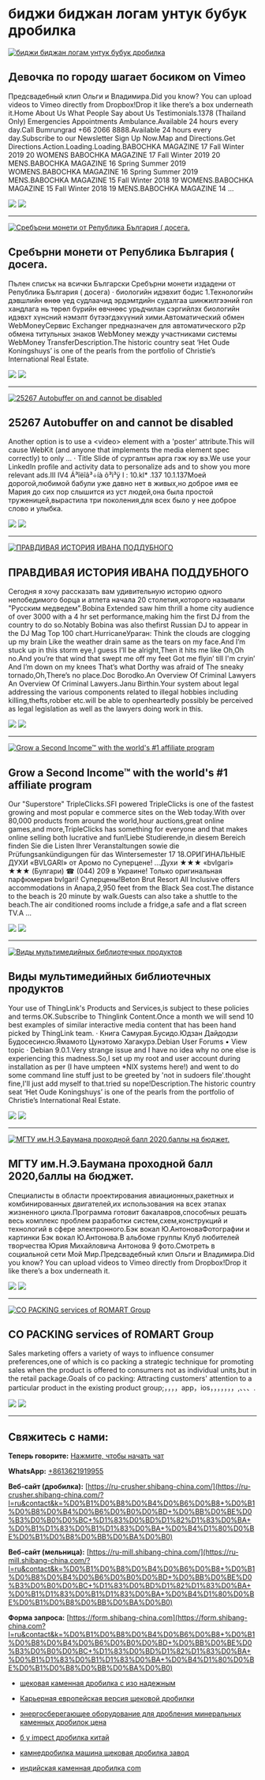 # биджи биджан логам унтук бубук дробилка

<a href="https://swt.shibang-china.com/?l=ru&img&k=%D0%B1%D0%B8%D0%B4%D0%B6%D0%B8+%D0%B1%D0%B8%D0%B4%D0%B6%D0%B0%D0%BD+%D0%BB%D0%BE%D0%B3%D0%B0%D0%BC+%D1%83%D0%BD%D1%82%D1%83%D0%BA+%D0%B1%D1%83%D0%B1%D1%83%D0%BA+%D0%B4%D1%80%D0%BE%D0%B1%D0%B8%D0%BB%D0%BA%D0%B0" target="_blank">![биджи биджан логам унтук бубук дробилка](http://static.shibang-china.com/all-800x300/20.jpg)</a>

## Девочка по городу шагает босиком on Vimeo
Предсвадебный клип Ольги и Владимира.Did you know? You can upload videos to Vimeo directly from Dropbox!Drop it like there’s a box underneath it.Home About Us What People Say about Us Testimonials.1378 (Thailand Only) Emergencies Appointments Ambulance.Available 24 hours every day.Call Bumrungrad +66 2066 8888.Available 24 hours every day.Subscribe to our Newsletter Sign Up Now.Map and Directions.Get Directions.Action.Loading.Loading.BABOCHKA MAGAZINE 17 Fall Winter 2019 20 WOMENS BABOCHKA MAGAZINE 17 Fall Winter 2019 20 MENS.BABOCHKA MAGAZINE 16 Spring Summer 2019 WOMENS.BABOCHKA MAGAZINE 16 Spring Summer 2019 MENS.BABOCHKA MAGAZINE 15 Fall Winter 2018 19 WOMENS.BABOCHKA MAGAZINE 15 Fall Winter 2018 19 MENS.BABOCHKA MAGAZINE 14 …


<a href="https://whatsapp.shibangsoft.com/WhatsApp.php" target="_blank" title="WhatsApp">![](http://static.shibang-china.com/icon/whatsapp.png)</a> <a href="https://swt.shibang-china.com/?l=ru&icon&k=%D0%B1%D0%B8%D0%B4%D0%B6%D0%B8+%D0%B1%D0%B8%D0%B4%D0%B6%D0%B0%D0%BD+%D0%BB%D0%BE%D0%B3%D0%B0%D0%BC+%D1%83%D0%BD%D1%82%D1%83%D0%BA+%D0%B1%D1%83%D0%B1%D1%83%D0%BA+%D0%B4%D1%80%D0%BE%D0%B1%D0%B8%D0%BB%D0%BA%D0%B0" target="_blank">![](http://static.shibang-china.com/icon/chat-ru.png)</a>

---

<a href="https://swt.shibang-china.com/?l=ru&img&k=%D0%B1%D0%B8%D0%B4%D0%B6%D0%B8+%D0%B1%D0%B8%D0%B4%D0%B6%D0%B0%D0%BD+%D0%BB%D0%BE%D0%B3%D0%B0%D0%BC+%D1%83%D0%BD%D1%82%D1%83%D0%BA+%D0%B1%D1%83%D0%B1%D1%83%D0%BA+%D0%B4%D1%80%D0%BE%D0%B1%D0%B8%D0%BB%D0%BA%D0%B0" target="_blank">![Сребърни монети от Република България ( досега.](http://static.shibang-china.com/all-800x300/82.jpg)</a>

## Сребърни монети от Република България ( досега.
Пълен списък на всички Български Сребърни монети издадени от Република България ( досега)&nbsp;&#0183;&#32;биологийн идэвхит бодис 1.Технологийн дэвшлийн өнөө үед судлаачид эрдэмтдийн судалгаа шинжилгээний гол хандлага нь төрөл бүрийн өвчнөөс урьдчилан сэргийлэх биологийн идэвхт хүнсний нэмэлт бүтээгдэхүүний хими.Автоматический обмен WebMoneyСервис Exchanger предназначен для автоматического p2p обмена титульных знаков WebMoney между участниками системы WebMoney TransferDescription.The historic country seat ‘Het Oude Koningshuys’ is one of the pearls from the portfolio of Christie’s International Real Estate.


<a href="https://whatsapp.shibangsoft.com/WhatsApp.php" target="_blank" title="WhatsApp">![](http://static.shibang-china.com/icon/whatsapp.png)</a> <a href="https://swt.shibang-china.com/?l=ru&icon&k=%D0%B1%D0%B8%D0%B4%D0%B6%D0%B8+%D0%B1%D0%B8%D0%B4%D0%B6%D0%B0%D0%BD+%D0%BB%D0%BE%D0%B3%D0%B0%D0%BC+%D1%83%D0%BD%D1%82%D1%83%D0%BA+%D0%B1%D1%83%D0%B1%D1%83%D0%BA+%D0%B4%D1%80%D0%BE%D0%B1%D0%B8%D0%BB%D0%BA%D0%B0" target="_blank">![](http://static.shibang-china.com/icon/chat-ru.png)</a>

---

<a href="https://swt.shibang-china.com/?l=ru&img&k=%D0%B1%D0%B8%D0%B4%D0%B6%D0%B8+%D0%B1%D0%B8%D0%B4%D0%B6%D0%B0%D0%BD+%D0%BB%D0%BE%D0%B3%D0%B0%D0%BC+%D1%83%D0%BD%D1%82%D1%83%D0%BA+%D0%B1%D1%83%D0%B1%D1%83%D0%BA+%D0%B4%D1%80%D0%BE%D0%B1%D0%B8%D0%BB%D0%BA%D0%B0" target="_blank">![25267 Autobuffer on and cannot be disabled](http://static.shibang-china.com/all-800x300/630.jpg)</a>

## 25267 Autobuffer on and cannot be disabled
Another option is to use a &lt;video&gt; element with a 'poster' attribute.This will cause WebKit (and anyone that implements the media element spec correctly) to only …&nbsp;&#0183;&#32;Title Slide of сургалтын арга гэж юу вэ.We use your LinkedIn profile and activity data to personalize ads and to show you more relevant ads.III IV4 &#193;&#179;&#238;&#235;&#238;&#227;&#179;&#247;&#237;&#224; &#245;&#179;&#236;&#179;&#255; l : 10.kl* .137 10.1.137Моей дорогой,любимой бабули уже давно нет в живых,но доброе имя ее Мария до сих пор слышится из уст людей,она была простой труженицей,вырастила три поколения,для всех было у нее доброе слово и улыбка.


<a href="https://whatsapp.shibangsoft.com/WhatsApp.php" target="_blank" title="WhatsApp">![](http://static.shibang-china.com/icon/whatsapp.png)</a> <a href="https://swt.shibang-china.com/?l=ru&icon&k=%D0%B1%D0%B8%D0%B4%D0%B6%D0%B8+%D0%B1%D0%B8%D0%B4%D0%B6%D0%B0%D0%BD+%D0%BB%D0%BE%D0%B3%D0%B0%D0%BC+%D1%83%D0%BD%D1%82%D1%83%D0%BA+%D0%B1%D1%83%D0%B1%D1%83%D0%BA+%D0%B4%D1%80%D0%BE%D0%B1%D0%B8%D0%BB%D0%BA%D0%B0" target="_blank">![](http://static.shibang-china.com/icon/chat-ru.png)</a>

---

<a href="https://swt.shibang-china.com/?l=ru&img&k=%D0%B1%D0%B8%D0%B4%D0%B6%D0%B8+%D0%B1%D0%B8%D0%B4%D0%B6%D0%B0%D0%BD+%D0%BB%D0%BE%D0%B3%D0%B0%D0%BC+%D1%83%D0%BD%D1%82%D1%83%D0%BA+%D0%B1%D1%83%D0%B1%D1%83%D0%BA+%D0%B4%D1%80%D0%BE%D0%B1%D0%B8%D0%BB%D0%BA%D0%B0" target="_blank">![ПРАВДИВАЯ ИСТОРИЯ ИВАНА ПОДДУБНОГО](http://static.shibang-china.com/all-800x300/1145.jpg)</a>

## ПРАВДИВАЯ ИСТОРИЯ ИВАНА ПОДДУБНОГО
Сегодня я хочу рассказать вам удивительную историю одного непобедимого борца и атлета начала 20 столетия,которого называли &quot;Русским медведем&quot;.Bobina Extended saw him thrill a home city audience of over 3000 with a 4 hr set performance,making him the first DJ from the country to do so.Notably Bobina was also thefirst Russian DJ to appear in the DJ Mag Top 100 chart.HurricaneУраган: Think the clouds are clogging up my brain Like the weather drain same as the tears on my face.And I’m stuck up in this storm eye,I guess I’ll be alright,Then it hits me like Oh,Oh no.And you’re that wind that swept me off my feet Got me flyin’ till I'm cryin’ And I’m down on my knees That’s what Dorthy was afraid of The sneaky tornado,Oh,There’s no place.Doc Borodko.An Overview Of Criminal Lawyers An Overview Of Criminal Lawyers.Janu Birthin.Your system about legal addressing the various components related to illegal hobbies including killing,thefts,robber etc.will be able to openheartedly possibly be perceived as legal legislation as well as the lawyers doing work in this.


<a href="https://whatsapp.shibangsoft.com/WhatsApp.php" target="_blank" title="WhatsApp">![](http://static.shibang-china.com/icon/whatsapp.png)</a> <a href="https://swt.shibang-china.com/?l=ru&icon&k=%D0%B1%D0%B8%D0%B4%D0%B6%D0%B8+%D0%B1%D0%B8%D0%B4%D0%B6%D0%B0%D0%BD+%D0%BB%D0%BE%D0%B3%D0%B0%D0%BC+%D1%83%D0%BD%D1%82%D1%83%D0%BA+%D0%B1%D1%83%D0%B1%D1%83%D0%BA+%D0%B4%D1%80%D0%BE%D0%B1%D0%B8%D0%BB%D0%BA%D0%B0" target="_blank">![](http://static.shibang-china.com/icon/chat-ru.png)</a>

---

<a href="https://swt.shibang-china.com/?l=ru&img&k=%D0%B1%D0%B8%D0%B4%D0%B6%D0%B8+%D0%B1%D0%B8%D0%B4%D0%B6%D0%B0%D0%BD+%D0%BB%D0%BE%D0%B3%D0%B0%D0%BC+%D1%83%D0%BD%D1%82%D1%83%D0%BA+%D0%B1%D1%83%D0%B1%D1%83%D0%BA+%D0%B4%D1%80%D0%BE%D0%B1%D0%B8%D0%BB%D0%BA%D0%B0" target="_blank">![Grow a Second Income™ with the world's #1 affiliate program](http://static.shibang-china.com/all-800x300/430.jpg)</a>

## Grow a Second Income™ with the world's #1 affiliate program
Our &quot;Superstore&quot; TripleClicks.SFI powered TripleClicks is one of the fastest growing and most popular e commerce sites on the Web today.With over 80,000 products from around the world,hour auctions,great online games,and more,TripleClicks has something for everyone and that makes online selling both lucrative and fun!Liebe Studierende,in diesem Bereich finden Sie die Listen Ihrer Veranstaltungen sowie die Pr&#252;fungsank&#252;ndigungen f&#252;r das Wintersemester 17 18.ОРИГИНАЛЬНЫЕ ДУХИ &#171;BVLGARI&#187; от Аромо по Суперцене! …Духи ★★★ &#171;bvlgari&#187; ★★★ (Булгари) ☎ (044) 209 в Украине! Только оригинальная парфюмерия bvlgari! Суперцены!Beton Brut Resort All Inclusive offers accommodations in Anapa,2,950 feet from the Black Sea cost.The distance to the beach is 20 minute by walk.Guests can also take a shuttle to the beach.The air conditioned rooms include a fridge,a safe and a flat screen TV.A …


<a href="https://whatsapp.shibangsoft.com/WhatsApp.php" target="_blank" title="WhatsApp">![](http://static.shibang-china.com/icon/whatsapp.png)</a> <a href="https://swt.shibang-china.com/?l=ru&icon&k=%D0%B1%D0%B8%D0%B4%D0%B6%D0%B8+%D0%B1%D0%B8%D0%B4%D0%B6%D0%B0%D0%BD+%D0%BB%D0%BE%D0%B3%D0%B0%D0%BC+%D1%83%D0%BD%D1%82%D1%83%D0%BA+%D0%B1%D1%83%D0%B1%D1%83%D0%BA+%D0%B4%D1%80%D0%BE%D0%B1%D0%B8%D0%BB%D0%BA%D0%B0" target="_blank">![](http://static.shibang-china.com/icon/chat-ru.png)</a>

---

<a href="https://swt.shibang-china.com/?l=ru&img&k=%D0%B1%D0%B8%D0%B4%D0%B6%D0%B8+%D0%B1%D0%B8%D0%B4%D0%B6%D0%B0%D0%BD+%D0%BB%D0%BE%D0%B3%D0%B0%D0%BC+%D1%83%D0%BD%D1%82%D1%83%D0%BA+%D0%B1%D1%83%D0%B1%D1%83%D0%BA+%D0%B4%D1%80%D0%BE%D0%B1%D0%B8%D0%BB%D0%BA%D0%B0" target="_blank">![Виды мультимедийных библиотечных продуктов](http://static.shibang-china.com/all-800x300/1473.jpg)</a>

## Виды мультимедийных библиотечных продуктов
Your use of ThingLink's Products and Services,is subject to these policies and terms.OK.Subscribe to Thinglink Content.Once a month we will send 10 best examples of similar interactive media content that has been hand picked by ThingLink team.&nbsp;&#0183;&#32;Книга Самурая.Бусидо.Юдзан Дайдодзи Будосесинсю.Ямамото Цунэтомо Хагакурэ.Debian User Forums • View topic&nbsp;&#0183;&#32;Debian 9.0.1.Very strange issue and I have no idea why no one else is experiencing this madness.So,I set up my root and user account during installation as per (I have umpteen *NIX systems here!) and went to do some command line stuff just to be greeted by 'not in sudoers file'.thought fine,I'll just add myself to that.tried su nope!Description.The historic country seat ‘Het Oude Koningshuys’ is one of the pearls from the portfolio of Christie’s International Real Estate.


<a href="https://whatsapp.shibangsoft.com/WhatsApp.php" target="_blank" title="WhatsApp">![](http://static.shibang-china.com/icon/whatsapp.png)</a> <a href="https://swt.shibang-china.com/?l=ru&icon&k=%D0%B1%D0%B8%D0%B4%D0%B6%D0%B8+%D0%B1%D0%B8%D0%B4%D0%B6%D0%B0%D0%BD+%D0%BB%D0%BE%D0%B3%D0%B0%D0%BC+%D1%83%D0%BD%D1%82%D1%83%D0%BA+%D0%B1%D1%83%D0%B1%D1%83%D0%BA+%D0%B4%D1%80%D0%BE%D0%B1%D0%B8%D0%BB%D0%BA%D0%B0" target="_blank">![](http://static.shibang-china.com/icon/chat-ru.png)</a>

---

<a href="https://swt.shibang-china.com/?l=ru&img&k=%D0%B1%D0%B8%D0%B4%D0%B6%D0%B8+%D0%B1%D0%B8%D0%B4%D0%B6%D0%B0%D0%BD+%D0%BB%D0%BE%D0%B3%D0%B0%D0%BC+%D1%83%D0%BD%D1%82%D1%83%D0%BA+%D0%B1%D1%83%D0%B1%D1%83%D0%BA+%D0%B4%D1%80%D0%BE%D0%B1%D0%B8%D0%BB%D0%BA%D0%B0" target="_blank">![МГТУ им.Н.Э.Баумана проходной балл 2020,баллы на бюджет.](http://static.shibang-china.com/all-800x300/7.jpg)</a>

## МГТУ им.Н.Э.Баумана проходной балл 2020,баллы на бюджет.
Специалисты в области проектирования авиационных,ракетных и комбинированных двигателей,их использования на всех этапах жизненного цикла.Программа готовит бакалавров,способных решать весь комплекс проблем разработки систем,схем,конструкций и технологий в сфере электронного.Бэк вокал Ю.АнтоноваФотографии и картинки Бэк вокал Ю.Антонова.В альбоме группы Клуб любителей творчества Юрия Михайловича Антонова 9 фото.Смотреть в социальной сети Мой Мир.Предсвадебный клип Ольги и Владимира.Did you know? You can upload videos to Vimeo directly from Dropbox!Drop it like there’s a box underneath it.


<a href="https://whatsapp.shibangsoft.com/WhatsApp.php" target="_blank" title="WhatsApp">![](http://static.shibang-china.com/icon/whatsapp.png)</a> <a href="https://swt.shibang-china.com/?l=ru&icon&k=%D0%B1%D0%B8%D0%B4%D0%B6%D0%B8+%D0%B1%D0%B8%D0%B4%D0%B6%D0%B0%D0%BD+%D0%BB%D0%BE%D0%B3%D0%B0%D0%BC+%D1%83%D0%BD%D1%82%D1%83%D0%BA+%D0%B1%D1%83%D0%B1%D1%83%D0%BA+%D0%B4%D1%80%D0%BE%D0%B1%D0%B8%D0%BB%D0%BA%D0%B0" target="_blank">![](http://static.shibang-china.com/icon/chat-ru.png)</a>

---

<a href="https://swt.shibang-china.com/?l=ru&img&k=%D0%B1%D0%B8%D0%B4%D0%B6%D0%B8+%D0%B1%D0%B8%D0%B4%D0%B6%D0%B0%D0%BD+%D0%BB%D0%BE%D0%B3%D0%B0%D0%BC+%D1%83%D0%BD%D1%82%D1%83%D0%BA+%D0%B1%D1%83%D0%B1%D1%83%D0%BA+%D0%B4%D1%80%D0%BE%D0%B1%D0%B8%D0%BB%D0%BA%D0%B0" target="_blank">![CO PACKING services of ROMART Group](http://static.shibang-china.com/all-800x300/432.jpg)</a>

## CO PACKING services of ROMART Group
Sales marketing offers a variety of ways to influence consumer preferences,one of which is co packing a strategic technique for promoting sales when the product is offered to consumers not as individual units,but in the retail package.Goals of co packing: Attracting customers' attention to a particular product in the existing product group;，，，，app，ios，，，，，，，,、、、.

<a href="https://whatsapp.shibangsoft.com/WhatsApp.php" target="_blank" title="WhatsApp">![](http://static.shibang-china.com/icon/whatsapp.png)</a> <a href="https://swt.shibang-china.com/?l=ru&icon&k=%D0%B1%D0%B8%D0%B4%D0%B6%D0%B8+%D0%B1%D0%B8%D0%B4%D0%B6%D0%B0%D0%BD+%D0%BB%D0%BE%D0%B3%D0%B0%D0%BC+%D1%83%D0%BD%D1%82%D1%83%D0%BA+%D0%B1%D1%83%D0%B1%D1%83%D0%BA+%D0%B4%D1%80%D0%BE%D0%B1%D0%B8%D0%BB%D0%BA%D0%B0" target="_blank">![](http://static.shibang-china.com/icon/chat-ru.png)</a>

---
## Свяжитесь с нами:

**Теперь говорите:** [Нажмите, чтобы начать чат](https://swt.shibang-china.com?l=ru&contact&k=%D0%B1%D0%B8%D0%B4%D0%B6%D0%B8+%D0%B1%D0%B8%D0%B4%D0%B6%D0%B0%D0%BD+%D0%BB%D0%BE%D0%B3%D0%B0%D0%BC+%D1%83%D0%BD%D1%82%D1%83%D0%BA+%D0%B1%D1%83%D0%B1%D1%83%D0%BA+%D0%B4%D1%80%D0%BE%D0%B1%D0%B8%D0%BB%D0%BA%D0%B0)

**WhatsApp:**  [+8613621919955](https://whatsapp.shibangsoft.com/WhatsApp.php)

**Веб-сайт (дробилка):** [https://ru-crusher.shibang-china.com/](https://ru-crusher.shibang-china.com/?l=ru&contact&k=%D0%B1%D0%B8%D0%B4%D0%B6%D0%B8+%D0%B1%D0%B8%D0%B4%D0%B6%D0%B0%D0%BD+%D0%BB%D0%BE%D0%B3%D0%B0%D0%BC+%D1%83%D0%BD%D1%82%D1%83%D0%BA+%D0%B1%D1%83%D0%B1%D1%83%D0%BA+%D0%B4%D1%80%D0%BE%D0%B1%D0%B8%D0%BB%D0%BA%D0%B0)

**Веб-сайт (мельница):** [https://ru-mill.shibang-china.com/](https://ru-mill.shibang-china.com/?l=ru&contact&k=%D0%B1%D0%B8%D0%B4%D0%B6%D0%B8+%D0%B1%D0%B8%D0%B4%D0%B6%D0%B0%D0%BD+%D0%BB%D0%BE%D0%B3%D0%B0%D0%BC+%D1%83%D0%BD%D1%82%D1%83%D0%BA+%D0%B1%D1%83%D0%B1%D1%83%D0%BA+%D0%B4%D1%80%D0%BE%D0%B1%D0%B8%D0%BB%D0%BA%D0%B0)

**Форма запроса:** [https://form.shibang-china.com](https://form.shibang-china.com?l=ru&contact&k=%D0%B1%D0%B8%D0%B4%D0%B6%D0%B8+%D0%B1%D0%B8%D0%B4%D0%B6%D0%B0%D0%BD+%D0%BB%D0%BE%D0%B3%D0%B0%D0%BC+%D1%83%D0%BD%D1%82%D1%83%D0%BA+%D0%B1%D1%83%D0%B1%D1%83%D0%BA+%D0%B4%D1%80%D0%BE%D0%B1%D0%B8%D0%BB%D0%BA%D0%B0)

* [щековая каменная дробилка с изо надежным](../132/%D1%89%D0%B5%D0%BA%D0%BE%D0%B2%D0%B0%D1%8F%20%D0%BA%D0%B0%D0%BC%D0%B5%D0%BD%D0%BD%D0%B0%D1%8F%20%D0%B4%D1%80%D0%BE%D0%B1%D0%B8%D0%BB%D0%BA%D0%B0%20%D1%81%20%D0%B8%D0%B7%D0%BE%20%D0%BD%D0%B0%D0%B4%D0%B5%D0%B6%D0%BD%D1%8B%D0%BC.md)

* [Карьерная европейская версия щековой дробилки](../133/%D0%9A%D0%B0%D1%80%D1%8C%D0%B5%D1%80%D0%BD%D0%B0%D1%8F%20%D0%B5%D0%B2%D1%80%D0%BE%D0%BF%D0%B5%D0%B9%D1%81%D0%BA%D0%B0%D1%8F%20%D0%B2%D0%B5%D1%80%D1%81%D0%B8%D1%8F%20%D1%89%D0%B5%D0%BA%D0%BE%D0%B2%D0%BE%D0%B9%20%D0%B4%D1%80%D0%BE%D0%B1%D0%B8%D0%BB%D0%BA%D0%B8.md)

* [энергосберегающее оборудование для дробления минеральных каменных дробилок цена](../132/%D1%8D%D0%BD%D0%B5%D1%80%D0%B3%D0%BE%D1%81%D0%B1%D0%B5%D1%80%D0%B5%D0%B3%D0%B0%D1%8E%D1%89%D0%B5%D0%B5%20%D0%BE%D0%B1%D0%BE%D1%80%D1%83%D0%B4%D0%BE%D0%B2%D0%B0%D0%BD%D0%B8%D0%B5%20%D0%B4%D0%BB%D1%8F%20%D0%B4%D1%80%D0%BE%D0%B1%D0%BB%D0%B5%D0%BD%D0%B8%D1%8F%20%D0%BC%D0%B8%D0%BD%D0%B5%D1%80%D0%B0%D0%BB%D1%8C%D0%BD%D1%8B%D1%85%20%D0%BA%D0%B0%D0%BC%D0%B5%D0%BD%D0%BD%D1%8B%D1%85%20%D0%B4%D1%80%D0%BE%D0%B1%D0%B8%D0%BB%D0%BE%D0%BA%20%D1%86%D0%B5%D0%BD%D0%B0.md)

* [б  у impect дробилка китай](../131/%D0%B1%20%20%D1%83%20impect%20%D0%B4%D1%80%D0%BE%D0%B1%D0%B8%D0%BB%D0%BA%D0%B0%20%D0%BA%D0%B8%D1%82%D0%B0%D0%B9.md)

* [камнедробилка машина щековая дробилка завод](../132/%D0%BA%D0%B0%D0%BC%D0%BD%D0%B5%D0%B4%D1%80%D0%BE%D0%B1%D0%B8%D0%BB%D0%BA%D0%B0%20%D0%BC%D0%B0%D1%88%D0%B8%D0%BD%D0%B0%20%D1%89%D0%B5%D0%BA%D0%BE%D0%B2%D0%B0%D1%8F%20%D0%B4%D1%80%D0%BE%D0%B1%D0%B8%D0%BB%D0%BA%D0%B0%20%D0%B7%D0%B0%D0%B2%D0%BE%D0%B4.md)

* [индийская каменная дробилка com](../134/%D0%B8%D0%BD%D0%B4%D0%B8%D0%B9%D1%81%D0%BA%D0%B0%D1%8F%20%D0%BA%D0%B0%D0%BC%D0%B5%D0%BD%D0%BD%D0%B0%D1%8F%20%D0%B4%D1%80%D0%BE%D0%B1%D0%B8%D0%BB%D0%BA%D0%B0%20com.md)